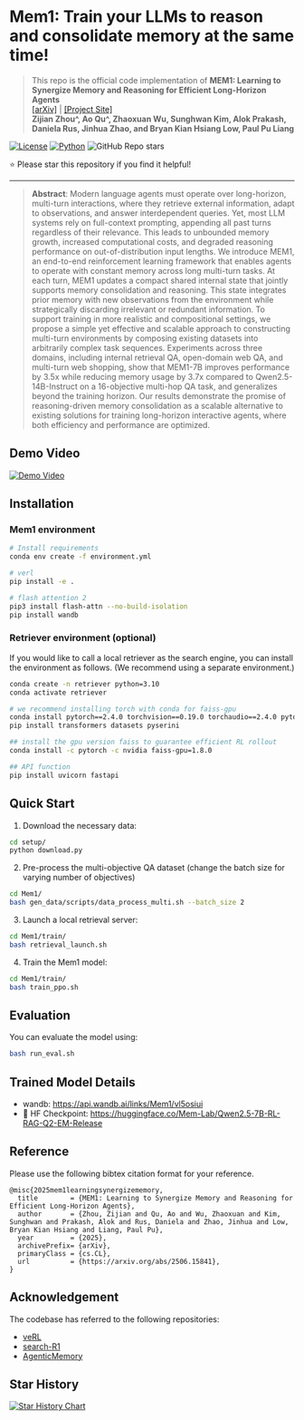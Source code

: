 # Mem1: Train your LLMs to reason and consolidate memory at the same time!
> This repo is the official code implementation of **MEM1: Learning to Synergize Memory and Reasoning for Efficient Long-Horizon Agents** <br>
> [[arXiv]](https://arxiv.org/abs/2506.15841) | [[Project Site]](https://mit-mi.github.io/mem1-site/) <br>
> **Zijian Zhou^, Ao Qu^, Zhaoxuan Wu, Sunghwan Kim, Alok Prakash, Daniela Rus, Jinhua Zhao, and Bryan Kian Hsiang Low, Paul Pu Liang**

[![License](https://img.shields.io/badge/license-MIT-blue.svg)](./LICENSE)
[![Python](https://img.shields.io/badge/python-3.9%2B-blue)](https://www.python.org/)
![GitHub Repo stars](https://img.shields.io/github/stars/MIT-MI/MEM1)

⭐️ Please star this repository if you find it helpful!

---

> **Abstract**: Modern language agents must operate over long-horizon, multi-turn interactions, where they retrieve external information, adapt to observations, and answer interdependent queries. Yet, most LLM systems rely on full-context prompting, appending all past turns regardless of their relevance. This leads to unbounded memory growth, increased computational costs, and degraded reasoning performance on out-of-distribution input lengths. We introduce MEM1, an end-to-end reinforcement learning framework that enables agents to operate with constant memory across long multi-turn tasks. At each turn, MEM1 updates a compact shared internal state that jointly supports memory consolidation and reasoning. This state integrates prior memory with new observations from the environment while strategically discarding irrelevant or redundant information. To support training in more realistic and compositional settings, we propose a simple yet effective and scalable approach to constructing multi-turn environments by composing existing datasets into arbitrarily complex task sequences. Experiments across three domains, including internal retrieval QA, open-domain web QA, and multi-turn web shopping, show that MEM1-7B improves performance by 3.5x while reducing memory usage by 3.7x compared to Qwen2.5-14B-Instruct on a 16-objective multi-hop QA task, and generalizes beyond the training horizon. Our results demonstrate the promise of reasoning-driven memory consolidation as a scalable alternative to existing solutions for training long-horizon interactive agents, where both efficiency and performance are optimized.

## Demo Video

[![Demo Video](https://github.com/user-attachments/assets/8e6bdedf-f4ff-40ff-9e08-ae41248fca57)](https://github.com/user-attachments/assets/8e6bdedf-f4ff-40ff-9e08-ae41248fca57)

## Installation

### Mem1 environment
```bash
# Install requirements
conda env create -f environment.yml

# verl
pip install -e .

# flash attention 2
pip3 install flash-attn --no-build-isolation
pip install wandb
```

### Retriever environment (optional)
If you would like to call a local retriever as the search engine, you can install the environment as follows. (We recommend using a separate environment.)
```bash
conda create -n retriever python=3.10
conda activate retriever

# we recommend installing torch with conda for faiss-gpu
conda install pytorch==2.4.0 torchvision==0.19.0 torchaudio==2.4.0 pytorch-cuda=12.1 -c pytorch -c nvidia
pip install transformers datasets pyserini

## install the gpu version faiss to guarantee efficient RL rollout
conda install -c pytorch -c nvidia faiss-gpu=1.8.0

## API function
pip install uvicorn fastapi
```

## Quick Start

1. Download the necessary data:
```bash
cd setup/
python download.py
```

2. Pre-process the multi-objective QA dataset (change the batch size for varying number of objectives)
```bash
cd Mem1/
bash gen_data/scripts/data_process_multi.sh --batch_size 2
```

3. Launch a local retrieval server:
```bash
cd Mem1/train/
bash retrieval_launch.sh
```

4. Train the Mem1 model:
```bash
cd Mem1/train/
bash train_ppo.sh
```

## Evaluation
You can evaluate the model using:
```bash
bash run_eval.sh
```

## Trained Model Details

- wandb: https://api.wandb.ai/links/Mem1/vl5osiui
- 🤗 HF Checkpoint: https://huggingface.co/Mem-Lab/Qwen2.5-7B-RL-RAG-Q2-EM-Release

## Reference

Please use the following bibtex citation format for your reference.

```
@misc{2025mem1learningsynergizememory,
  title        = {MEM1: Learning to Synergize Memory and Reasoning for Efficient Long-Horizon Agents},
  author       = {Zhou, Zijian and Qu, Ao and Wu, Zhaoxuan and Kim, Sunghwan and Prakash, Alok and Rus, Daniela and Zhao, Jinhua and Low, Bryan Kian Hsiang and Liang, Paul Pu},
  year         = {2025},
  archivePrefix= {arXiv},
  primaryClass = {cs.CL},
  url          = {https://arxiv.org/abs/2506.15841},
}
```

## Acknowledgement

The codebase has referred to the following repositories:

- [veRL](https://github.com/volcengine/verl/tree/main)
- [search-R1](https://github.com/PeterGriffinJin/Search-R1/tree/main)
- [AgenticMemory](https://github.com/WujiangXu/AgenticMemory)


## Star History

[![Star History Chart](https://api.star-history.com/svg?repos=MIT-MI/MEM1&type=Date)](https://www.star-history.com/#MIT-MI/MEM1&Date)